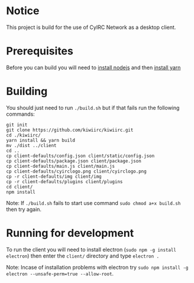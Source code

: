 # Notice
This project is build for the use of CyIRC Network as a desktop client.

# Prerequisites
Before you can build you will need to [install nodejs](https://nodejs.org/en/download/package-manager/) and then [install yarn](https://yarnpkg.com/lang/en/docs/install/)

# Building
You should just need to run `./build.sh` but if that fails run the following commands:

    git init
    git clone https://github.com/kiwiirc/kiwiirc.git
    cd ./kiwiirc/
    yarn install && yarn build
    mv ./dist ../client
    cd ..
    cp client-defaults/config.json client/static/config.json
    cp client-defaults/package.json client/package.json
    cp client-defaults/main.js client/main.js
    cp client-defaults/cyirclogo.png client/cyirclogo.png
    cp -r client-defaults/img client/img
    cp -r client-defaults/plugins client/plugins
    cd client/
    npm install

Note: If `./build.sh` fails to start use command `sudo chmod a+x build.sh` then try again.

# Running for development
To run the client you will need to install electron (`sudo npm -g install electron`) then enter the `client/` directory and type `electron .`

Note: Incase of installation problems with electron try `sudo npm install -g electron --unsafe-perm=true --allow-root`.
